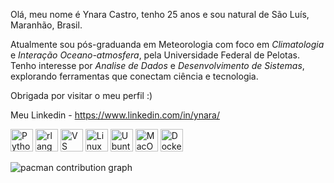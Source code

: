Olá, meu nome é Ynara Castro, tenho 25 anos e sou natural de São Luís, Maranhão, Brasil.

Atualmente sou pós-graduanda em Meteorologia com foco em *Climatologia* e *Interação Oceano-atmosfera*, pela Universidade Federal de Pelotas. Tenho interesse por *Analise de Dados* e *Desenvolvimento de Sistemas*, explorando ferramentas que conectam ciência e tecnologia.

Obrigada por visitar o meu perfil :)

Meu Linkedin - https://www.linkedin.com/in/ynara/



<p align="left">
<a href="https://www.python.org/" target="_blank" rel="noreferrer"><img src="https://raw.githubusercontent.com/danielcranney/readme-generator/main/public/icons/skills/python-colored.svg" alt="Python" title="Python" width="36" height="36" /></a> <a href="https://www.r-project.org/" target="_blank" rel="noreferrer"><img src="https://raw.githubusercontent.com/danielcranney/readme-generator/main/public/icons/skills/rlang-colored.svg" alt="rlang" title="rlang" width="36" height="36" /></a> <a href="https://code.visualstudio.com/" target="_blank" rel="noreferrer"><img src="https://raw.githubusercontent.com/danielcranney/readme-generator/main/public/icons/skills/visualstudiocode-colored.svg" alt="VS Code" title="VS Code" width="36" height="36" /></a> <a href="https://www.linux.org" target="_blank" rel="noreferrer"><img src="https://raw.githubusercontent.com/danielcranney/readme-generator/main/public/icons/skills/linux-colored.svg" alt="Linux" title="Linux" width="36" height="36" /></a> <a href="https://ubuntu.com/" target="_blank" rel="noreferrer"><img src="https://raw.githubusercontent.com/danielcranney/readme-generator/main/public/icons/skills/ubuntu-colored.svg" alt="Ubuntu" title="Ubuntu" width="36" height="36" /></a> <a href="https://apple.com" target="_blank" rel="noreferrer"><img src="https://raw.githubusercontent.com/danielcranney/readme-generator/main/public/icons/skills/macos-colored-dark.svg" alt="MacOS" title="MacOS" width="36" height="36" /></a> <a href="https://www.docker.com/" target="_blank" rel="noreferrer"><img src="https://raw.githubusercontent.com/danielcranney/readme-generator/main/public/icons/skills/docker-colored.svg" alt="Docker" title="Docker" width="36" height="36" /></a>
</p>


<picture>
  <source media="(prefers-color-scheme: dark)" srcset="https://raw.githubusercontent.com/maurodesouzan/maurodesouzan/output/pacman-contribution-graph-dark.svg">
  <source media="(prefers-color-scheme: light)" srcset="https://raw.githubusercontent.com/maurodesouzan/maurodesouzan/output/pacman-contribution-graph.svg">
  <img alt="pacman contribution graph" src="https://raw.githubusercontent.com/maurodesouzan/maurodesouzan/output/pacman-contribution-graph.svg">
</picture>

###
